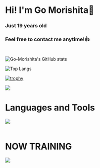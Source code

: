 # Hi! I'm Go Morishita👋
### Just 19 years old 
### Feel free to contact me anytime!👍
#
![Go-Morishita's GitHub stats](https://github-readme-stats.vercel.app/api?username=Go-Morishita&show_icons=true&theme=jolly)

![Top Langs](https://github-readme-stats.vercel.app/api/top-langs/?username=Go-Morishita&layout=compact&theme=jolly)

[![trophy](https://github-profile-trophy.vercel.app/?username=Go-Morishita&theme=dracula)](https://github.com/ryo-ma/github-profile-trophy)

![](http://github-profile-summary-cards.vercel.app/api/cards/profile-details?username=Go-Morishita&theme=jolly)

# Languages and Tools

<img src="https://skillicons.dev/icons?i=react,vite,bootstrap,vercel,html,css,js,typescript,c,java" /> <br /><br />
  
# NOW TRAINING

<img src="https://skillicons.dev/icons?i=next,firebase" /> <br /><br />
